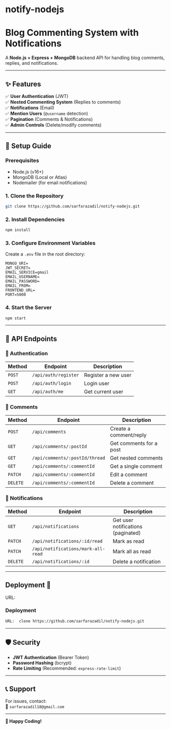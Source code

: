 # notify-nodejs

# **Blog Commenting System with Notifications**  

A **Node.js + Express + MongoDB** backend API for handling blog comments, replies, and notifications.

---

## **✨ Features**  
✅ **User Authentication** (JWT)  
✅ **Nested Commenting System** (Replies to comments)  
✅ **Notifications** (Email)  
✅ **Mention Users** (`@username` detection)  
✅ **Pagination** (Comments & Notifications)  
✅ **Admin Controls** (Delete/modify comments)  

---

## **🚀 Setup Guide**  

### **Prerequisites**  
- Node.js (v16+)  
- MongoDB (Local or Atlas)  
- Nodemailer (for email notifications)  

### **1. Clone the Repository**  
```bash
git clone https://github.com/sarfarazadil/notify-nodejs.git
```

### **2. Install Dependencies**  
```bash
npm install
```

### **3. Configure Environment Variables**  
Create a `.env` file in the root directory:  
```env
MONGO_URI=
JWT_SECRET=
EMAIL_SERVICE=gmail
EMAIL_USERNAME=
EMAIL_PASSWORD=
EMAIL_FROM=
FRONTEND_URL=
PORT=5000
```

### **4. Start the Server**  
```bash
npm start   
```
---

## **📡 API Endpoints**  

### **🔐 Authentication**  
| Method | Endpoint | Description |
|--------|----------|-------------|
| `POST` | `/api/auth/register` | Register a new user |
| `POST` | `/api/auth/login` | Login user |
| `GET` | `/api/auth/me` | Get current user |

### **💬 Comments**  
| Method | Endpoint | Description |
|--------|----------|-------------|
| `POST` | `/api/comments` | Create a comment/reply |
| `GET` | `/api/comments/:postId` | Get comments for a post |
| `GET` | `/api/comments/:postId/thread` | Get nested comments |
| `GET` | `/api/comments/:commentId` | Get a single comment |
| `PATCH` | `/api/comments/:commentId` | Edit a comment |
| `DELETE` | `/api/comments/:commentId` | Delete a comment |

### **🔔 Notifications**  
| Method | Endpoint | Description |
|--------|----------|-------------|
| `GET` | `/api/notifications` | Get user notifications (paginated) |
| `PATCH` | `/api/notifications/:id/read` | Mark as read |
| `PATCH` | `/api/notifications/mark-all-read` | Mark all as read |
| `DELETE` | `/api/notifications/:id` | Delete a notification |

---

## Deployment 🚀
 URL:

### **Deployment**  
```bash
URL:  clone https://github.com/sarfarazadil/notify-nodejs.git
```

---

## **🛡️ Security**  
- **JWT Authentication** (Bearer Token)  
- **Password Hashing** (bcrypt)  
- **Rate Limiting** (Recommended: `express-rate-limit`)  

---

## **📞 Support**  
For issues, contact:  
📧 `sarfarazadil18@gmail.com`   

---

**🎉 Happy Coding!**  